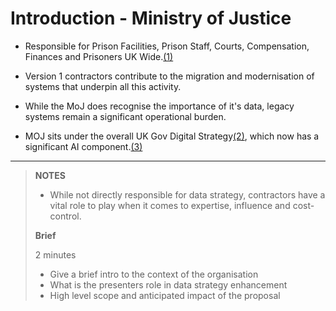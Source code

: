 # Introduction - Ministry of Justice

* Responsible for Prison Facilities, Prison Staff, Courts, Compensation, Finances and Prisoners UK Wide.[(1)](./references_1.md#ministry-of-justice/about)

* Version 1 contractors contribute to the migration and modernisation of systems that underpin all this activity.

* While the MoJ does recognise the importance of it's data, legacy systems remain a significant operational burden.

* MOJ sits under the overall UK Gov Digital Strategy[(2)](./references_1.md#state-of-digital-government-review), which now has a significant AI component.[(3)](./references_1.md#ai-playbook-for-the-uk-government)

---
> **NOTES**
> * While not directly responsible for data strategy, contractors have a vital role to play when it comes to expertise, influence and cost-control.
>
>
> **Brief** 
> 
> 2 minutes
> * Give a brief intro to the context of the organisation
> * What is the presenters role in data strategy enhancement
> * High level scope and anticipated impact of the proposal

